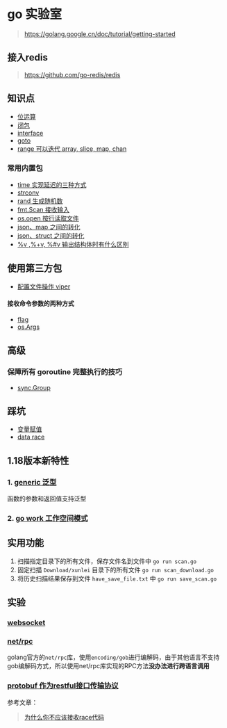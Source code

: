 # go 实验室
> https://golang.google.cn/doc/tutorial/getting-started

## 接入redis

> https://github.com/go-redis/redis

## 知识点
- [位运算](./wiki/01-位运算.go)
- [闭包](./wiki/func/cluse.go)
- [interface](./wiki/interface.go)
- [goto](./wiki/goto.go)
- [range 可以迭代 array, slice, map, chan](./wiki/range.go)

### 常用内置包
- [time 实现延迟的三种方式](./wiki/pkg/time.go)
- [strconv](./wiki/pkg/strconv-字符串转换.go)
- [rand 生成随机数](./wiki/pkg/rand.go)
- [fmt.Scan 接收输入](./wiki/pkg/fmt.Scan接收输入信息.go)
- [os.open 按行读取文件](./wiki/pkg/os.Open-按行读取文件.go)
- [json、map 之间的转化](./wiki/pkg/json-map.go)
- [json、struct 之间的转化](./wiki/pkg/json-struct.go)
- [%v ,%+v, %#v 输出结构体时有什么区别](./wiki/pkg/fmt.Printf.go)

## 使用第三方包
- [配置文件操作 viper](https://github.com/spf13/viper) 

#### 接收命令参数的两种方式
- [flag](./wiki/pkg/flag-获取命令行参数.go)
- [os.Args](./wiki/pkg/os.Args-获取命令行参数.go)

## 高级
### 保障所有 goroutine 完整执行的技巧
- [sync.Group]()

## 踩坑
- [变量赋值](./wiki/01-变量声明中的坑.go)
- [data race](./wiki/data-race.go)

## 1.18版本新特性

### 1. [generic 泛型](./wiki/func/generics.go)
函数的参数和返回值支持泛型
### 2. [go work 工作空间模式](./workspace.md)

## 实用功能
1. 扫描指定目录下的所有文件，保存文件名到文件中 `go run scan.go`
2. 固定扫描 `Download/xunlei` 目录下的所有文件 `go run scan_download.go`
3. 将历史扫描结果保存到文件 `have_save_file.txt` 中 `go run save_scan.go`


## 实验
### [websocket](./gin-ws/websocket.md)
### [net/rpc](./rpc-demo)
golang官方的`net/rpc`库，使用`encoding/gob`进行编解码，由于其他语言不支持gob编解码方式，所以使用net/rpc库实现的RPC方法**没办法进行跨语言调用**
### [protobuf 作为restful接口传输协议](./protobuf.md)

参考文章：
> [为什么你不应该接收race代码](https://xargin.com/why-you-should-reject-racy-code/)